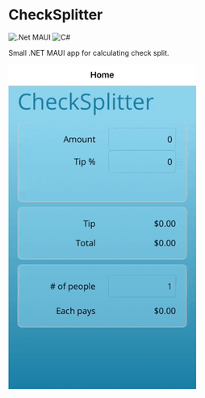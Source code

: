 # CheckSplitter

![.Net MAUI](https://img.shields.io/badge/MAUI-5C2D91?style=for-the-badge&logo=.net&logoColor=white) ![C#](https://img.shields.io/badge/c%23-%23239120.svg?style=for-the-badge&logo=csharp&logoColor=white) 

Small .NET MAUI app for calculating check split.

![](screencast.gif)
